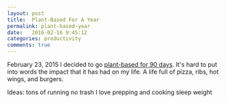 ```yaml
---
layout: post
title:  Plant-Based For A Year
permalink: plant-based-year
date:   2016-02-16 9:45:12
categories: productivity
comments: true
---
```


February 23, 2015 I decided to go [plant-based for 90 days]().  It's hard to put into words the impact that it has had on my life.  A life full of pizza, ribs, hot wings, and burgers.


Ideas:
tons of running
no trash
I love prepping and cooking
sleep
weight
